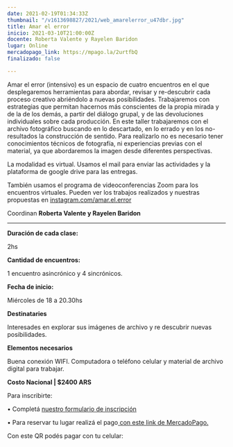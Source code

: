 ```yaml
---
date: 2021-02-19T01:34:33Z
thumbnail: "/v1613698827/2021/web_amarelerror_u47dbr.jpg"
title: Amar el error
inicio: 2021-03-10T21:00:00Z
docente: Roberta Valente y Rayelen Baridon
lugar: Online
mercadopago_link: https://mpago.la/2urtfbQ
finalizado: false

---
```

Amar el error (intensivo) es un espacio de cuatro encuentros en el que desplegaremos herramientas para abordar, revisar y re-descubrir cada proceso creativo abriéndolo a nuevas posibilidades. Trabajaremos con estrategias que permitan hacernos más conscientes de la propia mirada y de la de los demás, a partir del diálogo grupal, y de las devoluciones individuales sobre cada producción. En este taller trabajaremos con el archivo fotográfico buscando en lo descartado, en lo errado y en los no-resultados la construcción de sentido. Para realizarlo no es necesario tener conocimientos técnicos de fotografía, ni experiencias previas con el material, ya que abordaremos la imagen desde diferentes perspectivas. 

La modalidad es virtual. Usamos el mail para enviar las actividades y la plataforma de google drive para las entregas. 

También usamos el programa de videoconferencias Zoom para los encuentros virtuales. Pueden ver los trabajos realizados y nuestras propuestas en [instagram.com/amar.el.error](http://instagram.com/amar.el.error.)

Coordinan **Roberta Valente y Rayelen Baridon**

***

**Duración de cada clase:**

2hs

**Cantidad de encuentros:**

1 encuentro asincrónico y 4 sincrónicos.

**Fecha de inicio:**

Miércoles de 18 a 20.30hs

**Destinataries**

Interesades en explorar sus imágenes de archivo y re descubrir nuevas posibilidades.

**Elementos necesarios**

Buena conexión WIFI. Computadora o teléfono celular y material de archivo digital para trabajar.

**Costo Nacional | $2400 ARS**

Para inscribirte:

• Completá [nuestro formulario de inscripción](https://docs.google.com/forms/d/1G1e_T8dlR3blGuodp-i6zJmRNjMFFLbzPinWAVMygG4/edit)

• Para reservar tu lugar realizá el pago[ con este link de MercadoPago.](https://mpago.la/2urtfbQ)

Con este QR podés pagar con tu celular: